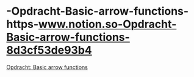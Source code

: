 # -Opdracht-Basic-arrow-functions-https-www.notion.so-Opdracht-Basic-arrow-functions-8d3cf53de93b4
[Opdracht: Basic arrow functions](https://www.notion.so/Opdracht-Basic-arrow-functions-8d3cf53de93b4e6d911ca2338cbfce12)
